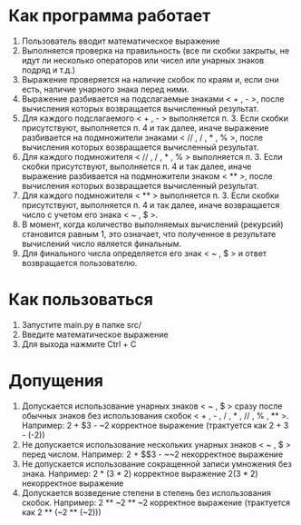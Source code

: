 # Как программа работает
1. Пользователь вводит математическое выражение
2. Выполняется проверка на правильность (все ли скобки закрыты, не идут ли несколько операторов или чисел или унарных знаков подряд и т.д.)
3. Выражение проверяется на наличие скобок по краям и, если они есть, наличие унарного знака перед ними.
4. Выражение разбивается на подслагаемые знаками < + , - >, после вычисления которых возвращается вычисленный результат.
5. Для каждого подслагаемого < + , - > выполняется п. 3. Если скобки присутствуют, выполняется п. 4 и так далее, иначе выражение разбивается на подмножители знаками < // , / , * , % >, после вычисления которых возвращается вычисленный результат.
6. Для каждого подмножителя < // , / , * , % > выполняется п. 3. Если скобки присутствуют, выполняется п. 4 и так далее, иначе выражение разбивается на подмножители знаком < ** >, после вычисления которых возвращается вычисленный результат.
7. Для каждого подмножителя < ** > выполняется п. 3. Если скобки присутствуют, выполняется п. 4 и так далее, иначе возвращается число с учетом его знака < ~ , $ >.
8. В момент, когда количество выполняемых вычислений (рекурсий) становится равным 1, это означает, что полученное в результате вычислений число является финальным.
9. Для финального числа определяется его знак < ~ , $ > и ответ возвращается пользователю.

# Как пользоваться
1. Запустите main.py в папке src/
2. Введите математическое выражение
3. Для выхода нажмите Ctrl + C

# Допущения
1. Допускается использование унарных знаков < ~ , $ > сразу после обычных знаков без использования скобок < + , - , / , * , // , % , ** >.
   Например: 2 + $3 - ~2 корректное выражение (трактуется как 2 + 3 - (-2))
2. Не допускается использование нескольких унарных знаков < ~ , $ > перед числом.
   Например: 2 + $$3 - ~~2 некорректное выражение
3. Не допускается использование сокращенной записи умножения без знака.
   Например: 2 * (3 * 2) корректное выражение
             2(3 * 2) некорректное выражение
4. Допускается возведение степени в степень без использования скобок.
   Например: 2 ** ~2 ** ~2 корректное выражение (трактуется как 2 ** (~2 ** (~2)))